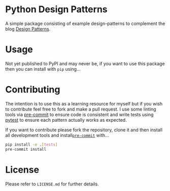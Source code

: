 # Python Design Patterns

A simple package consisting of example design-patterns to complement the blog [Design Patterns](https://ns-rse.github.io/design-patterns).

# Usage

Not yet published to PyPI and may never be, if you want to use this package then you can install with `pip` using...


# Contributing

The intention is to use this as a learning resource for myself but if you wish to contribute feel free to fork and make
a pull request.  I use some linting tools via [pre-commit](https://pre-commit.com) to ensure code is consistent and
write tests using [pytest](https://pytest.org) to ensure each pattern actually works as expected.

If you want to contribute please fork the repository, clone it and then install all development tools and
install[`pre-commit`](https://www.pre-commit.com/) with...

``` bash
pip install -e .[tests]
pre-commit install
```

# License

Please refer to `LICENSE.md` for further details.
